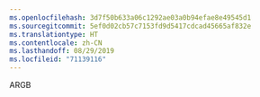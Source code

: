 ```yaml
---
ms.openlocfilehash: 3d7f50b633a06c1292ae03a0b94efae8e49545d1
ms.sourcegitcommit: 5ef0d02cb57c7153fd9d5417cdcad45665af832e
ms.translationtype: HT
ms.contentlocale: zh-CN
ms.lasthandoff: 08/29/2019
ms.locfileid: "71139116"
---
```

ARGB